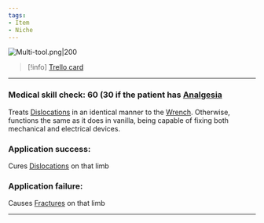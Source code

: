 ```yaml
---
tags:
- Item
- Niche
---
```


![Multi-tool.png\|200](/Items/archived/Multi-tool%20-%20Attachments/680461dc730208634cce2d17.png)

> [!info] [Trello card](https://trello.com/c/Ip9xtL8k/16-multi-tool)

---

### Medical skill check: 60 (30 if the patient has [Analgesia](../../Torso/Analgesia.md)

Treats [Dislocations](../../Bones/Dislocations.md) in an identical manner to the [Wrench](../Wrench.md). Otherwise, functions the same as it does in vanilla, being capable of fixing both mechanical and electrical devices.

### Application success:

Cures [Dislocations](../../Bones/Dislocations.md) on that limb

### Application failure:

Causes [Fractures](../../Bones/Fractures.md) on that limb

---


